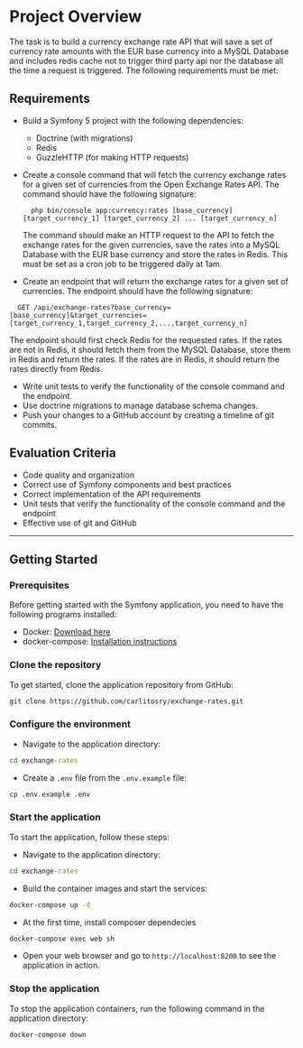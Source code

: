 # Project Overview

The task is to build a currency exchange rate API that will save a set of currency rate amounts with the EUR base currency into a MySQL Database and includes redis cache not to trigger third party api nor the database all the time a request is triggered. The following requirements must be met:

## Requirements

- Build a Symfony 5 project with the following dependencies:
    - Doctrine (with migrations)
    - Redis
    - GuzzleHTTP (for making HTTP requests)

- Create a console command that will fetch the currency exchange rates for a given set of currencies from the Open Exchange Rates API. The command should have the following signature:

  ```
    php bin/console app:currency:rates [base_currency] [target_currency_1] [target_currency_2] ... [target_currency_n]
  ```

  The command should make an HTTP request to the API to fetch the exchange rates for the given currencies, save the rates into a MySQL Database with the EUR base currency and store the rates in Redis. This must be set as a cron job to be triggered daily at 1am.

- Create an endpoint that will return the exchange rates for a given set of currencies. The endpoint should have the following signature:

```
  GET /api/exchange-rates?base_currency=[base_currency]&target_currencies=[target_currency_1,target_currency_2,...,target_currency_n]
```
  The endpoint should first check Redis for the requested rates. If the rates are not in Redis, it should fetch them from the MySQL Database, store them in Redis and return the rates. If the rates are in Redis, it should return the rates directly from Redis.

- Write unit tests to verify the functionality of the console command and the endpoint.
- Use doctrine migrations to manage database schema changes.
- Push your changes to a GitHub account by creating a timeline of git commits.

## Evaluation Criteria

- Code quality and organization
- Correct use of Symfony components and best practices
- Correct implementation of the API requirements
- Unit tests that verify the functionality of the console command and the endpoint
- Effective use of git and GitHub

--- 

## Getting Started

### Prerequisites

Before getting started with the Symfony application, you need to have the following programs installed:

- Docker: [Download here](https://www.docker.com/get-started)
- docker-compose: [Installation instructions](https://docs.docker.com/compose/install/)

### Clone the repository

To get started, clone the application repository from GitHub:

```sh
git clone https://github.com/carlitosry/exchange-rates.git
```

### Configure the environment

- Navigate to the application directory:

```bat
cd exchange-rates
```

- Create a `.env` file from the `.env.example` file:

```bat
cp .env.example .env
```

### Start the application

To start the application, follow these steps:

- Navigate to the application directory:

```bat
cd exchange-rates
```

- Build the container images and start the services:

```bat
docker-compose up -d
```

- At the first time, install composer dependecies

```bat
docker-compose exec web sh
```

- Open your web browser and go to `http://localhost:8200` to see the application in action.

### Stop the application

To stop the application containers, run the following command in the application directory:

```bat
docker-compose down
```
